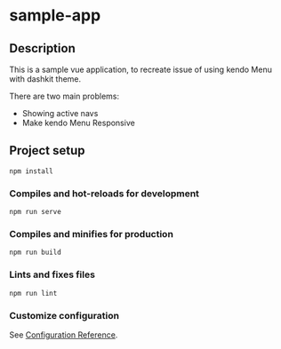 # sample-app

## Description
This is a sample vue application, to recreate issue of using kendo Menu with dashkit theme.

There are two main problems:
- Showing active navs
- Make kendo Menu Responsive

## Project setup
```
npm install
```

### Compiles and hot-reloads for development
```
npm run serve
```

### Compiles and minifies for production
```
npm run build
```

### Lints and fixes files
```
npm run lint
```

### Customize configuration
See [Configuration Reference](https://cli.vuejs.org/config/).

